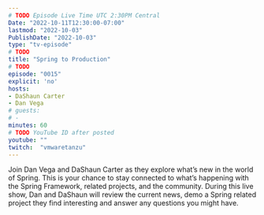 ```yaml
---
# TODO Episode Live Time UTC 2:30PM Central
Date: "2022-10-11T12:30:00-07:00"
lastmod: "2022-10-03"
PublishDate: "2022-10-03"
type: "tv-episode"
# TODO
title: "Spring to Production"
# TODO
episode: "0015"
explicit: 'no'
hosts:
- DaShaun Carter
- Dan Vega
# guests:
# -
minutes: 60
# TODO YouTube ID after posted
youtube: ""
twitch:  "vmwaretanzu"
---
```


Join Dan Vega and DaShaun Carter as they explore what’s new in the world of Spring. This is your chance to stay connected to what’s happening with the Spring Framework, related projects, and the community. During this live show, Dan and DaShaun will review the current news, demo a Spring related project they find interesting and answer any questions you might have.